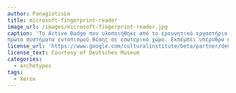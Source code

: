 ```yaml
---
author: PanagiotisLo
title: microsoft-fingerprint-reader
image_url: /images/microsoft-fingerprint-reader.jpg
caption: 'Το Active Badge που υλοποιήθηκε από το ερευνητικό εργαστήριο Olivetti το 1990 είναι από τα
πρώτα συστήματα εντοπισμού θέσης σε εσωτερικό χώρο. Εκπέμπει υπέρυθρα σήματα τα οποία επιτρέπουν στους αποδέκτες των τοπικών υποδομών να εντοπίσουν το σημείο που βρίσκεται ο χρήστης εντός του κτιρίου. Αν και δε συνηθίζεται να θεωρείται "δίκτυο", το σύστημα αυτό αποτελεί πρόδρομο πολλών παρόμοιων μεταγενέστερων συστημάτων εντοπισμού θέσης.'
license_url: 'https://www.google.com/culturalinstitute/beta/partner/deutsches-museum'
license_text: Courtesy of Deutsches Museum
categories:
  - archetypes
tags:
  - Xerox
---
```


